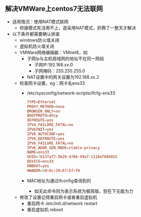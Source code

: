 ## 解决VMWare上centos7无法联网
- 适用情况：使用NAT模式联网
	- 桥接模式死活用不上，遂采用NAT模式，折腾了一整天才解决
- 以下条件都需要确认排查
	- windows防火墙关闭
	- 虚拟机防火墙关闭
	- VMWare网络编辑器：VMnet8，如
		- 子网Ip与主机局域网的地址不在同一网段
			- 子网IP:192.168.xx.0
			- 子网掩码：255.255.255.0
		- NAT设置中的网关设置为192.168.xx.2
	- 检查网卡设置，eg：网卡名ens33
		- /etc/sysconfig/network-scripts/ifcfg-ens33
			
			```conf
			TYPE=Ethernet
			PROXY_METHOD=none
			BROWSER_ONLY=no
			BOOTPROTO=dhcp
			DEFROUTE=yes
			IPV4_FAILURE_FATAL=no
			IPV6INIT=yes
			IPV6_AUTOCONF=yes
			IPV6_DEFROUTE=yes
			IPV6_FAILURE_FATAL=no
			IPV6_ADDR_GEN_MODE=stable-privacy
			NAME=ens33
			UUID=7b137af7-5b29-4766-99a7-1118af684915
			DEVICE=ens33
			ONBOOT=yes
			HWADDR=00:0c:29:67:5f:f0
			```	
		- MAC地址为通过ifconfig查询到的
			- 如无此命令则为表示系统为极简版，恕在下无能为力
	- 修改了设置记得重启网卡或者重启虚拟机
		- 重启网卡 /etc/init.d/network restart
		- 重启虚拟机 reboot




